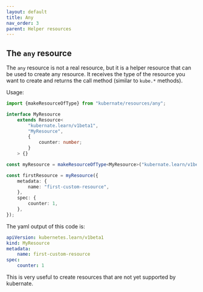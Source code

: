 ```yaml
---
layout: default
title: Any
nav_order: 3
parent: Helper resources
---
```


## The **`any`** resource

The `any` resource is not a real resource, but it is a helper resource that can be used to create any resource. It receives the type of the resource you want to create and returns the call method (similar to `kube.*` methods).

Usage:

```typescript
import {makeResourceOfType} from "kubernate/resources/any";

interface MyResource
    extends Resource<
        "kubernate.learn/v1beta1",
        "MyResource",
        {
            counter: number;
        }
    > {}

const myResource = makeResourceOfType<MyResource>("kubernate.learn/v1beta1", "MyResource"); // this creates a `any` resource

const firstResource = myResource({
    metadata: {
        name: "first-custom-resource",
    },
    spec: {
        counter: 1,
    },
});
```

The yaml output of this code is:

```yaml
apiVersion: kubernetes.learn/v1beta1
kind: MyResource
metadata:
    name: first-custom-resource
spec:
    counter: 1
```

This is very useful to create resources that are not yet supported by kubernate.
